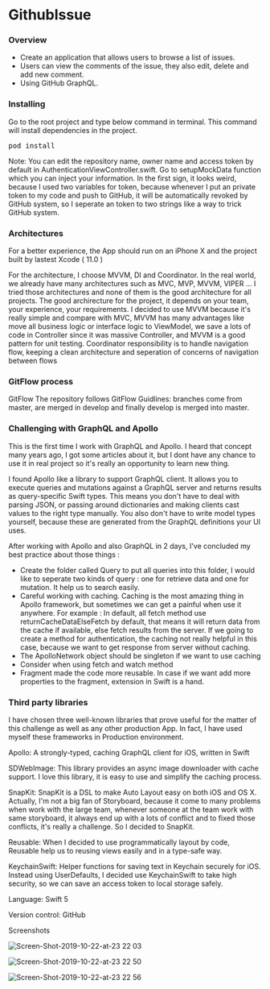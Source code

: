 
# GithubIssue

### Overview
- Create an application that allows users to browse a list of issues.
- Users can view the comments of the issue, they also edit, delete and add new comment.
- Using GitHub GraphQL.

### Installing
Go to the root project and type below command in terminal. This command will install dependencies in the project.

<pre>pod install</pre>

Note: You can edit the repository name, owner name and access token by default in AuthenticationViewController.swift. 
Go to setupMockData function which you can inject your information. In the first sign, it looks weird, because I used two variables for token, because whenever I put an private token to my code and push to GitHub, it will be automatically revoked by GitHub system, so I seperate an token to two strings like a way to trick GitHub system. 

### Architectures

For a better experience, the App should run on an iPhone X and the project built by lastest Xcode ( 11.0 )

For the architecture, I choose MVVM, DI and Coordinator. In the real world, we already have many architectures such as MVC, MVP, MVVM, VIPER ... I tried those architectures and none of them is the good architecture for all projects. The good archirecture for the project, it depends on your team, your experience, your requirements. I decided to use MVVM because it's really simple and compare with MVC, MVVM has many advantages like move all business logic or interface logic to ViewModel, we save a lots of code in Controller since it was massive Controller, and MVVM is a good pattern for unit testing. 
Coordinator responsibility is to handle navigation flow, keeping a clean architecture and seperation of concerns of navigation between flows


### GitFlow process

GitFlow The repository follows GitFlow Guidlines: branches come from master, are merged in develop and finally develop is merged into master.

### Challenging with GraphQL and Apollo

This is the first time I work with GraphQL and Apollo. I heard that concept many years ago, I got some articles about it, but I dont have any chance to use it in real project so it's really an opportunity to learn new thing.

I found Apollo like a library to support GraphQL client. It allows you to execute queries and mutations against a GraphQL server and returns results as query-specific Swift types. This means you don't have to deal with parsing JSON, or passing around dictionaries and making clients cast values to the right type manually. You also don't have to write model types yourself, because these are generated from the GraphQL definitions your UI uses.

After working with Apollo and also GraphQL in 2 days, I've concluded my best practice about those things :

- Create the folder called Query to put all queries into this folder, I would like to seperate two kinds of query : one for retrieve data and one for mutation. It help us to search easily.
- Careful working with caching. Caching is the most amazing thing in Apollo framework, but sometimes we can get a painful when use it anywhere. For example : In default, all fetch method use returnCacheDataElseFetch by default, that means it will return data from the cache if available, else fetch results from the server. If we going to create a method for authentication, the caching not really helpful in this case, because we want to get response from server without caching. 
- The ApolloNetwork object should be singleton if we want to use caching
- Consider when using fetch and watch method
- Fragment made the code more reusable. In case if we want add more properties to the fragment, extension in Swift is a hand.


### Third party libraries

I have chosen three well-known libraries that prove useful for the matter of this challenge as well as any other production App. In fact, I have used myself these frameworks in Production environment.

Apollo: A strongly-typed, caching GraphQL client for iOS, written in Swift

SDWebImage: This library provides an async image downloader with cache support. I love this library, it is easy to use and simplify the caching process.

SnapKit: SnapKit is a DSL to make Auto Layout easy on both iOS and OS X. Actually, I'm not a big fan of Storyboard, because it come to many problems when work with the large team, whenever someone at the team work with same storyboard, it always end up with a lots of conflict and to fixed those conflicts, it's really a challenge. So I decided to SnapKit.

Reusable: When I decided to use programmatically layout by code, Reusable help us to reusing views easily and in a type-safe way.

KeychainSwift: Helper functions for saving text in Keychain securely for iOS. Instead using UserDefaults, I decided use KeychainSwift to take high security, so we can save an access token to local storage safely.

Language: Swift 5

Version control: GitHub

Screenshots

![Screen-Shot-2019-10-22-at-23 22 03](https://user-images.githubusercontent.com/7354180/67307731-28485400-f523-11e9-876e-ca6415a1432b.png)

![Screen-Shot-2019-10-22-at-23 22 50](https://user-images.githubusercontent.com/7354180/67307806-47df7c80-f523-11e9-97fb-695d636ad3d1.png)

![Screen-Shot-2019-10-22-at-23 22 56](https://user-images.githubusercontent.com/7354180/67307827-5037b780-f523-11e9-86ff-3afca2159d52.png)
